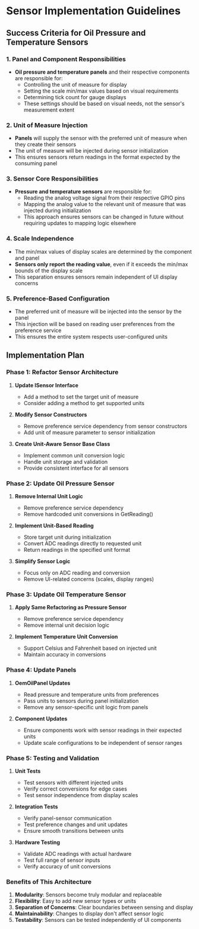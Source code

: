 # Sensor Implementation Guidelines

## Success Criteria for Oil Pressure and Temperature Sensors

### 1. Panel and Component Responsibilities
- **Oil pressure and temperature panels** and their respective components are responsible for:
  - Controlling the unit of measure for display
  - Setting the scale min/max values based on visual requirements
  - Determining tick count for gauge displays
  - These settings should be based on visual needs, not the sensor's measurement extent

### 2. Unit of Measure Injection
- **Panels** will supply the sensor with the preferred unit of measure when they create their sensors
- The unit of measure will be injected during sensor initialization
- This ensures sensors return readings in the format expected by the consuming panel

### 3. Sensor Core Responsibilities
- **Pressure and temperature sensors** are responsible for:
  - Reading the analog voltage signal from their respective GPIO pins
  - Mapping the analog value to the relevant unit of measure that was injected during initialization
  - This approach ensures sensors can be changed in future without requiring updates to mapping logic elsewhere

### 4. Scale Independence
- The min/max values of display scales are determined by the component and panel
- **Sensors only report the reading value**, even if it exceeds the min/max bounds of the display scale
- This separation ensures sensors remain independent of UI display concerns

### 5. Preference-Based Configuration
- The preferred unit of measure will be injected into the sensor by the panel
- This injection will be based on reading user preferences from the preference service
- This ensures the entire system respects user-configured units

## Implementation Plan

### Phase 1: Refactor Sensor Architecture

1. **Update ISensor Interface**
   - Add a method to set the target unit of measure
   - Consider adding a method to get supported units

2. **Modify Sensor Constructors**
   - Remove preference service dependency from sensor constructors
   - Add unit of measure parameter to sensor initialization

3. **Create Unit-Aware Sensor Base Class**
   - Implement common unit conversion logic
   - Handle unit storage and validation
   - Provide consistent interface for all sensors

### Phase 2: Update Oil Pressure Sensor

1. **Remove Internal Unit Logic**
   - Remove preference service dependency
   - Remove hardcoded unit conversions in GetReading()

2. **Implement Unit-Based Reading**
   - Store target unit during initialization
   - Convert ADC readings directly to requested unit
   - Return readings in the specified unit format

3. **Simplify Sensor Logic**
   - Focus only on ADC reading and conversion
   - Remove UI-related concerns (scales, display ranges)

### Phase 3: Update Oil Temperature Sensor

1. **Apply Same Refactoring as Pressure Sensor**
   - Remove preference service dependency
   - Remove internal unit decision logic

2. **Implement Temperature Unit Conversion**
   - Support Celsius and Fahrenheit based on injected unit
   - Maintain accuracy in conversions

### Phase 4: Update Panels

1. **OemOilPanel Updates**
   - Read pressure and temperature units from preferences
   - Pass units to sensors during panel initialization
   - Remove any sensor-specific unit logic from panels

2. **Component Updates**
   - Ensure components work with sensor readings in their expected units
   - Update scale configurations to be independent of sensor ranges

### Phase 5: Testing and Validation

1. **Unit Tests**
   - Test sensors with different injected units
   - Verify correct conversions for edge cases
   - Test sensor independence from display scales

2. **Integration Tests**
   - Verify panel-sensor communication
   - Test preference changes and unit updates
   - Ensure smooth transitions between units

3. **Hardware Testing**
   - Validate ADC readings with actual hardware
   - Test full range of sensor inputs
   - Verify accuracy of unit conversions

### Benefits of This Architecture

1. **Modularity**: Sensors become truly modular and replaceable
2. **Flexibility**: Easy to add new sensor types or units
3. **Separation of Concerns**: Clear boundaries between sensing and display
4. **Maintainability**: Changes to display don't affect sensor logic
5. **Testability**: Sensors can be tested independently of UI components